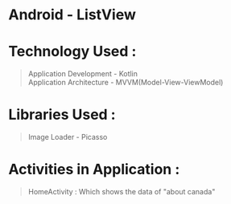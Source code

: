 # Android - ListView

# Technology Used : 
> Application Development -  Kotlin  
> Application Architecture - MVVM(Model-View-ViewModel)

# Libraries Used : 

> Image Loader - Picasso

# Activities in Application : 
> HomeActivity : Which shows the data of "about canada"


